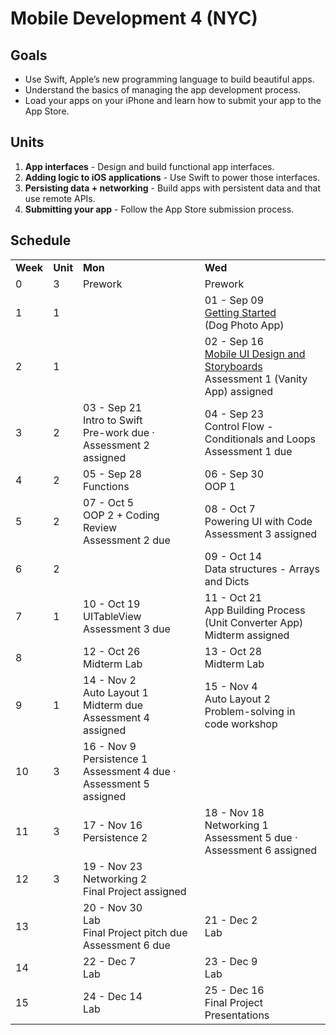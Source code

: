 # Mobile Development 4 (NYC)


## Goals

* Use Swift, Apple’s new programming language to build beautiful apps.
* Understand the basics of managing the app development process.
* Load your apps on your iPhone and learn how to submit your app to the App Store.


## Units

1. **App interfaces** - Design and build functional app interfaces.
2. **Adding logic to iOS applications** - Use Swift to power those interfaces.
3. **Persisting data + networking** - Build apps with persistent data and that use remote APIs.
4. **Submitting your app** - Follow the App Store submission process.


## Schedule

<table>
  <tr>
    <td><strong>Week</strong></td>
    <td><strong>Unit</strong></td>
    <td><strong>Mon</strong></td>
    <td><strong>Wed</strong></td>
  </tr>
  <tr>
    <td>0</td>
    <td>3</td>
    <td>Prework</td>
    <td>Prework</td>
  </tr>
  <tr>
    <td>1</td>
    <td>1</td>
    <td></td>
    <td>01 - Sep 09<br>
<a href="https://github.com/ga-students/MOB-NYC-4/tree/master/Sessions/01">Getting Started</a><br>
(Dog Photo App)</td>
  </tr>
  <tr>
    <td>2</td>
    <td>1</td>
    <td></td>
    <td>02 - Sep 16<br>
<a href="https://github.com/ga-students/MOB-NYC-4/tree/master/Sessions/02">Mobile UI Design and Storyboards</a><br>
Assessment 1 (Vanity App) assigned</td>
  </tr>
  <tr>
    <td>3</td>
    <td>2</td>
    <td>03 - Sep 21<br>
Intro to Swift<br>
Pre-work due · Assessment 2 assigned</td>
    <td>04 - Sep 23<br>
Control Flow - Conditionals and Loops<br>
Assessment 1 due</td>
  </tr>
  <tr>
    <td>4</td>
    <td>2</td>
    <td>05 - Sep 28<br>
Functions</td>
    <td>06 - Sep 30<br>
OOP 1</td>
  </tr>
  <tr>
    <td>5</td>
    <td>2</td>
    <td>07 - Oct 5<br>
OOP 2 + Coding Review<br>
Assessment 2 due</td>
    <td>08 - Oct 7<br>
Powering UI with Code<br>
Assessment 3 assigned</td>
  </tr>
  <tr>
    <td>6</td>
    <td>2</td>
    <td></td>
    <td>09 - Oct 14<br>
Data structures - Arrays and Dicts</td>
  </tr>
  <tr>
    <td>7</td>
    <td>1</td>
    <td>10 - Oct 19<br>
UITableView<br>
Assessment 3 due</td>
    <td>11 - Oct 21<br>
App Building Process<br>
(Unit Converter App)<br>
Midterm assigned</td>
  </tr>
  <tr>
    <td>8</td>
    <td></td>
    <td>12 - Oct 26<br>
Midterm Lab</td>
    <td>13 - Oct 28<br>
Midterm Lab</td>
  </tr>
  <tr>
    <td>9</td>
    <td>1</td>
    <td>14 - Nov 2<br>
Auto Layout 1<br>
Midterm due<br>
Assessment 4 assigned</td>
    <td>15 - Nov 4<br>
Auto Layout 2<br>
Problem-solving in code workshop</td>
  </tr>
  <tr>
    <td>10</td>
    <td>3</td>
    <td>16 - Nov 9<br>
Persistence 1<br>
Assessment 4 due · Assessment 5 assigned</td>
    <td></td>
  </tr>
  <tr>
    <td>11</td>
    <td>3</td>
    <td>17 - Nov 16<br>
Persistence 2</td>
    <td>18 - Nov 18<br>
Networking 1<br>
Assessment 5 due · Assessment 6 assigned</td>
  </tr>
  <tr>
    <td>12</td>
    <td>3</td>
    <td>19 - Nov 23<br>
Networking 2<br>
Final Project assigned</td>
    <td></td>
  </tr>
  <tr>
    <td>13</td>
    <td></td>
    <td>20 - Nov 30<br>
Lab<br>
Final Project pitch due<br>
Assessment 6 due</td>
    <td>21 - Dec 2<br>
Lab</td>
  </tr>
  <tr>
    <td>14</td>
    <td></td>
    <td>22 - Dec 7<br>
Lab</td>
    <td>23 - Dec 9<br>
Lab</td>
  </tr>
  <tr>
    <td>15</td>
    <td></td>
    <td>24 - Dec 14<br>
Lab</td>
    <td>25 - Dec 16<br>
Final Project Presentations</td>
  </tr>
</table>
